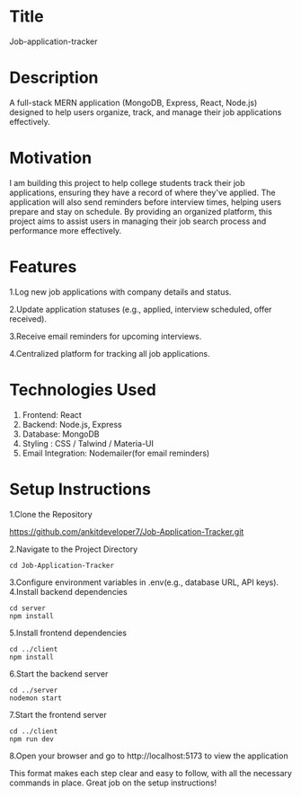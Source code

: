 # Title
Job-application-tracker

# Description
A full-stack MERN application (MongoDB, Express, React, Node.js) designed to help users organize, track, and manage their job applications effectively.


# Motivation
I am building this project to help college students track their job applications, ensuring they have a record of where they've applied. The application will also send reminders before interview times, helping users prepare and stay on schedule. By providing an organized platform, this project aims to assist users in managing their job search process and performance more effectively.


# Features

1.Log new job applications with company details and status.

2.Update application statuses (e.g., applied, interview scheduled, offer received).

3.Receive email reminders for upcoming interviews.

4.Centralized platform for tracking all job applications.

# Technologies Used
1. Frontend: React
2. Backend: Node.js, Express
3. Database: MongoDB
4. Styling : CSS / Talwind / Materia-UI
5. Email Integration: Nodemailer(for email reminders)

# Setup Instructions
1.Clone the Repository

   https://github.com/ankitdeveloper7/Job-Application-Tracker.git
   
2.Navigate to the Project Directory

    cd Job-Application-Tracker
3.Configure environment variables in .env(e.g., database URL, API keys).     
4.Install backend dependencies 

    cd server
    npm install
 5.Install frontend dependencies 

    cd ../client
    npm install   
 6.Start the backend server 

    cd ../server
    nodemon start   
 7.Start the frontend server 

    cd ../client
    npm run dev    
 8.Open your browser and go to http://localhost:5173 to view the application

   
This format makes each step clear and easy to follow, with all the necessary commands in place. Great job on the setup instructions!
 

     

     
   



